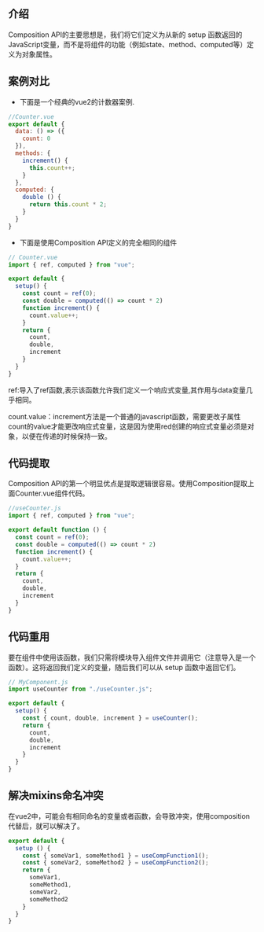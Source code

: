 ## 介绍

Composition API的主要思想是，我们将它们定义为从新的 setup 函数返回的JavaScript变量，而不是将组件的功能（例如state、method、computed等）定义为对象属性。

## 案例对比

-   下面是一个经典的vue2的计数器案例.

```js
//Counter.vue
export default {
  data: () => ({
    count: 0
  }),
  methods: {
    increment() {
      this.count++;
    }
  },
  computed: {
    double () {
      return this.count * 2;
    }
  }
}
```

-   下面是使用Composition API定义的完全相同的组件

```js
// Counter.vue
import { ref, computed } from "vue";

export default {
  setup() {
    const count = ref(0);
    const double = computed(() => count * 2)
    function increment() {
      count.value++;
    }
    return {
      count,
      double,
      increment
    }
  }
}
```

ref:导入了ref函数,表示该函数允许我们定义一个响应式变量,其作用与data变量几乎相同。

count.value：increment方法是一个普通的javascript函数，需要更改子属性count的value才能更改响应式变量，这是因为使用red创建的响应式变量必须是对象，以便在传递的时候保持一致。

## 代码提取

Composition API的第一个明显优点是提取逻辑很容易。使用Composition提取上面Counter.vue组件代码。

```js
//useCounter.js
import { ref, computed } from "vue";

export default function () {
  const count = ref(0);
  const double = computed(() => count * 2)
  function increment() {
    count.value++;
  }
  return {
    count,
    double,
    increment
  }
}
```

## 代码重用

要在组件中使用该函数，我们只需将模块导入组件文件并调用它（注意导入是一个函数）。这将返回我们定义的变量，随后我们可以从 setup 函数中返回它们。

```js
// MyComponent.js
import useCounter from "./useCounter.js";

export default {
  setup() {
    const { count, double, increment } = useCounter();
    return {
      count,
      double,
      increment
    }
  }
}
```

## 解决mixins命名冲突

在vue2中，可能会有相同命名的变量或者函数，会导致冲突，使用composition代替后，就可以解决了。

```js
export default {
  setup () {
    const { someVar1, someMethod1 } = useCompFunction1();
    const { someVar2, someMethod2 } = useCompFunction2();
    return {
      someVar1,
      someMethod1,
      someVar2,
      someMethod2
    }
  }
}
```
